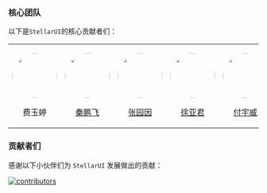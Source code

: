 ### 核心团队  
以下是`StellarUI`的核心贡献者们：

<table  border="0">
<tr>
	<td>
		<p>
			<a>
				<img  width="90" height="90" style="border-radius:50%" src="https://image.whzb.com/chain/StellarUI/头像/费玉婷.png" />
			</a>
		</p>
		<p align="center">
			<a>费玉婷</a>
		</p>
	</td>
	<td>
		<p>
			<a target="_blank" href="https://github.com/HEXIAYUE">
				<img  width="90" height="90" style="border-radius:50%" src="https://image.whzb.com/chain/StellarUI/头像/秦鹏飞.png" />
			</a>
		</p>
		<p align="center">
			<a target="_blank" href="https://github.com/HEXIAYUE">秦鹏飞</a>
		</p>
	</td>
	<td>
		<p>
			<a target="_blank" href="https://github.com/zyydfaglory">
				<img  width="90" height="90" style="border-radius:50%" src="https://image.whzb.com/chain/StellarUI/头像/张园因.png" />
			</a>
		</p>
		<p align="center">
			<a target="_blank" href="https://github.com/zyydfaglory">张园因</a>
		</p>
	</td>
	<td>
		<p>
			<a target="_blank" href="https://github.com/woyou0712">
				<img  width="90" height="90" style="border-radius:50%" src="https://image.whzb.com/chain/StellarUI/头像/徐亚君.png" />
			</a>
		</p>
		<p align="center">
			<a target="_blank" href="https://github.com/woyou0712">徐亚君</a>
		</p>
	</td>
	<td>
		<p>
			<a target="_blank" href="https://github.com/fxxisme">
				<img  width="90" height="90" style="border-radius:50%" src="https://image.whzb.com/chain/StellarUI/头像/付宇威.png" />
			</a>
		</p>
		<p align="center">
			<a target="_blank" href="https://github.com/fxxisme">付宇威</a>
		</p>
	</td>
	<td>
		<p>
			<a>
				<img  width="90" height="90" style="border-radius:50%" src="https://image.whzb.com/chain/StellarUI/头像/鲍思睿.png" />
			</a>
		</p>
		<p align="center">
			<a>鲍思睿</a>
		</p>
	</td>
	<td>
		<p>
			<a>
				<img  width="90" height="90" style="border-radius:50%" src="https://image.whzb.com/chain/StellarUI/头像/齐巍.png" />
			</a>
		</p>
		<p align="center">
			<a>齐巍</a>
		</p>
	</td>
</tr>
</table>

### 贡献者们

感谢以下小伙伴们为 `StellarUI` 发展做出的贡献：

<a href="https://github.com/wuhanshuzhiyun/StellarUI/graphs/contributors">
  <img src="https://contrib.rocks/image?repo=wuhanshuzhiyun/StellarUI" alt="contributors">
</a>